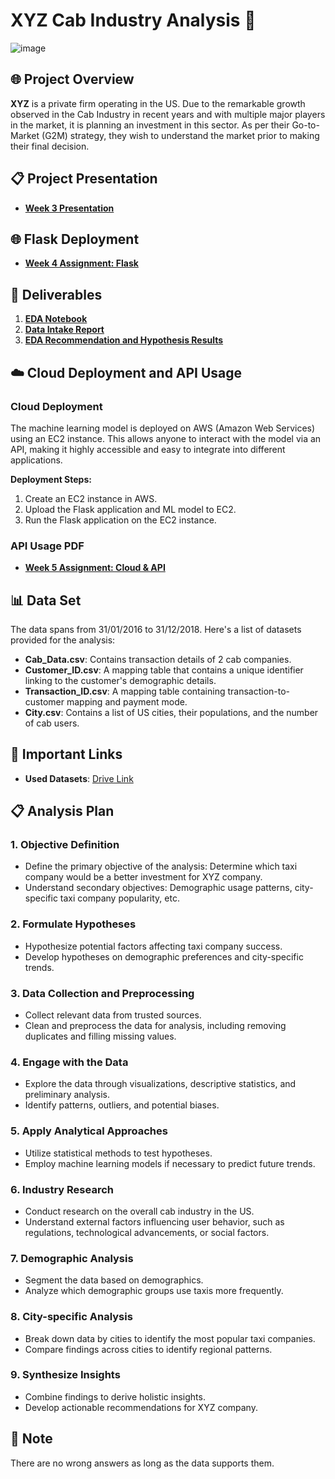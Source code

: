 # XYZ Cab Industry Analysis 🚖

![image](https://github.com/hocuf/G2M-insight-for-Cab-Investment-firm--Data-Glacier/assets/92105996/dde256a1-7502-43cb-80c6-8eb2d41592a0)


## 🌐 Project Overview

**XYZ** is a private firm operating in the US. Due to the remarkable growth observed in the Cab Industry in recent years and with multiple major players in the market, it is planning an investment in this sector. As per their Go-to-Market (G2M) strategy, they wish to understand the market prior to making their final decision.

## 📋 Project Presentation 

* [**Week 3 Presentation**](https://github.com/hocuf/G2M-insight-for-Cab-Investment-firm--Data-Glacier/blob/main/Presentation_week_3.pptx)

## 🌐 Flask Deployment
* [**Week 4 Assignment: Flask**](https://github.com/hocuf/G2M-insight-for-Cab-Investment-firm--Data-Glacier/blob/main/w4_assignment.pdf)

## 📁 Deliverables

1. [**EDA Notebook**](https://github.com/hocuf/G2M-insight-for-Cab-Investment-firm--Data-Glacier/blob/main/G2M%20insight%20for%20Cab%20Investment%20firm.ipynb)
2. [**Data Intake Report**](https://github.com/hocuf/G2M-insight-for-Cab-Investment-firm--Data-Glacier/blob/main/Data%20Intake%20Report_VI%20(1).pdf)
3. [**EDA Recommendation and Hypothesis Results**](https://github.com/hocuf/G2M-insight-for-Cab-Investment-firm--Data-Glacier/blob/main/EDA%20-%20Recommender%20System.ipynb)

## ☁️ Cloud Deployment and API Usage

### Cloud Deployment

The machine learning model is deployed on AWS (Amazon Web Services) using an EC2 instance. This allows anyone to interact with the model via an API, making it highly accessible and easy to integrate into different applications.

**Deployment Steps:**
1. Create an EC2 instance in AWS.
2. Upload the Flask application and ML model to EC2.
3. Run the Flask application on the EC2 instance.

### API Usage PDF
* [**Week 5 Assignment: Cloud & API**](https://github.com/hocuf/G2M-insight-for-Cab-Investment-firm--Data-Glacier/blob/main/w4_assignment.pdf)

## 📊 Data Set

The data spans from 31/01/2016 to 31/12/2018. Here's a list of datasets provided for the analysis:

- **Cab_Data.csv**: Contains transaction details of 2 cab companies.
- **Customer_ID.csv**: A mapping table that contains a unique identifier linking to the customer's demographic details.
- **Transaction_ID.csv**: A mapping table containing transaction-to-customer mapping and payment mode.
- **City.csv**: Contains a list of US cities, their populations, and the number of cab users.

## 🔗 Important Links

- **Used Datasets**: [Drive Link](https://drive.google.com/drive/folders/1-QPbo40JcZg_SgmpGxWZwvKrW2s24syR?usp=sharing)


## 📋 Analysis Plan

### 1. Objective Definition
- Define the primary objective of the analysis: Determine which taxi company would be a better investment for XYZ company.
- Understand secondary objectives: Demographic usage patterns, city-specific taxi company popularity, etc.

### 2. Formulate Hypotheses
- Hypothesize potential factors affecting taxi company success.
- Develop hypotheses on demographic preferences and city-specific trends.

### 3. Data Collection and Preprocessing
- Collect relevant data from trusted sources.
- Clean and preprocess the data for analysis, including removing duplicates and filling missing values.

### 4. Engage with the Data
- Explore the data through visualizations, descriptive statistics, and preliminary analysis.
- Identify patterns, outliers, and potential biases.

### 5. Apply Analytical Approaches
- Utilize statistical methods to test hypotheses.
- Employ machine learning models if necessary to predict future trends.

### 6. Industry Research
- Conduct research on the overall cab industry in the US.
- Understand external factors influencing user behavior, such as regulations, technological advancements, or social factors.

### 7. Demographic Analysis
- Segment the data based on demographics.
- Analyze which demographic groups use taxis more frequently.

### 8. City-specific Analysis
- Break down data by cities to identify the most popular taxi companies.
- Compare findings across cities to identify regional patterns.

### 9. Synthesize Insights
- Combine findings to derive holistic insights.
- Develop actionable recommendations for XYZ company.





## 📝 Note

There are no wrong answers as long as the data supports them.
